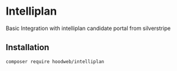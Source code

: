 # Intelliplan
Basic Integration with intelliplan candidate portal from silverstripe

## Installation
```
composer require hoodweb/intelliplan
```
